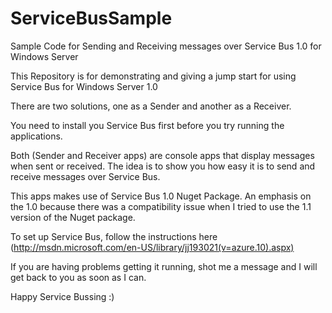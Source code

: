 ServiceBusSample
================

Sample Code for Sending and Receiving messages over Service Bus 1.0 for Windows Server

This Repository is for demonstrating and giving a jump start for using Service Bus for Windows Server 1.0

There are two solutions, one as a Sender and another as a Receiver. 

You need to install you Service Bus first before you try running the applications. 

Both (Sender and Receiver apps) are console apps that display messages when sent or received. The idea is to show you how easy it is to send and receive messages over Service Bus. 

This apps makes use of Service Bus 1.0 Nuget Package. An emphasis on the 1.0 because there was a compatibility issue when I tried to use the 1.1 version of the Nuget package. 

To set up Service Bus, follow the instructions here (http://msdn.microsoft.com/en-US/library/jj193021(v=azure.10).aspx)

If you are having problems getting it running, shot me a message and I will get back to you as soon as I can. 

Happy Service Bussing :)
